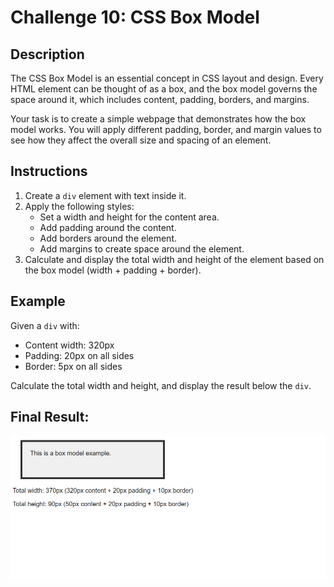 # Challenge 10: CSS Box Model

## Description

The CSS Box Model is an essential concept in CSS layout and design. Every HTML element can be thought of as a box, and the box model governs the space around it, which includes content, padding, borders, and margins.

Your task is to create a simple webpage that demonstrates how the box model works. You will apply different padding, border, and margin values to see how they affect the overall size and spacing of an element.

## Instructions

1. Create a `div` element with text inside it.
2. Apply the following styles:
   - Set a width and height for the content area.
   - Add padding around the content.
   - Add borders around the element.
   - Add margins to create space around the element.
3. Calculate and display the total width and height of the element based on the box model (width + padding + border).

## Example

Given a `div` with:
- Content width: 320px
- Padding: 20px on all sides
- Border: 5px on all sides

Calculate the total width and height, and display the result below the `div`.

## Final Result:

![Final Result Image](../Images/Challenge10Result.png)

